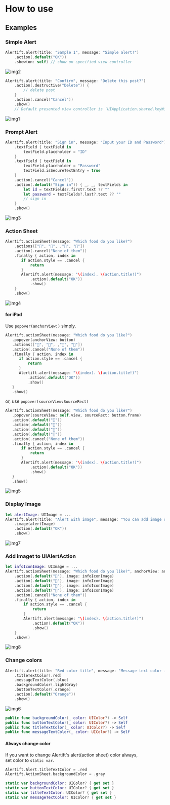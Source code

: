 # How to use
## Examples

### Simple Alert

```swift
Alertift.alert(title: "Sample 1", message: "Simple alert!")
    .action(.default("OK"))
    .show(on: self) // show on specified view controller
```

![img2](img2.png)


```swift
Alertift.alert(title: "Confirm", message: "Delete this post?")
    .action(.destructive("Delete")) {
        // delete post
    }
    .action(.cancel("Cancel"))
    .show()
    // Default presented view controller is `UIApplication.shared.keyWindow?.rootViewController`
```

![img1](img1.png)


### Prompt Alert

```swift
Alertift.alert(title: "Sign in", message: "Input your ID and Password")
    .textField { textField in
        textField.placeholder = "ID"
    }
    .textField { textField in
        textField.placeholder = "Password"
        textField.isSecureTextEntry = true
    }
    .action(.cancel("Cancel"))
    .action(.default("Sign in")) { _, _, textFields in
        let id = textFields?.first?.text ?? ""
        let password = textFields?.last?.text ?? ""
        // sign in
    }
    .show()
```

![img3](img3.png)

### Action Sheet

```swift
Alertift.actionSheet(message: "Which food do you like?")
    .actions(["🍣", "🍎", ,"🍖", "🍅"])
    .action(.cancel("None of them"))
    .finally { action, index in
       if action.style == .cancel {
           return
       }
       Alertift.alert(message: "\(index). \(action.title!)")
           .action(.default("OK"))
           .show()
    }
    .show()
```

![img4](img4.png)

#### for iPad
Use `popover(anchorView:)` simply.

```swift
Alertift.actionSheet(message: "Which food do you like?")
   .popover(anchorView: button)
   .actions(["🍣", "🍎", ,"🍖", "🍅"])
   .action(.cancel("None of them"))
   .finally { action, index in
      if action.style == .cancel {
          return
      }
      Alertift.alert(message: "\(index). \(action.title!)")
          .action(.default("OK"))
          .show()
   }
   .show()
```

or, use `popover(sourceView:SourceRect)`

```swift
Alertift.actionSheet(message: "Which food do you like?")
   .popover(sourceView: self.view, sourceRect: button.frame)
   .action(.default("🍣"))
   .action(.default("🍎"))
   .action(.default("🍖"))
   .action(.default("🍅"))
   .action(.cancel("None of them"))
   .finally { action, index in
       if action.style == .cancel {
           return
       }
       Alertift.alert(message: "\(index). \(action.title!)")
           .action(.default("OK"))
           .show()
   }
   .show()
```


![img5](img5.png)

### Display Image

```swift
let alertImage: UIImage = ...
Alertift.alert(title: "Alert with image", message: "You can add image simpley. call `alertift.image()`")
    .image(alertImage)
    .action(.default("OK"))
    .show()
```

![img7](img7.png)

### Add imaget to UIAlertAction

```swift
let infoIconImage: UIImage = ...
Alertift.actionSheet(message: "Which food do you like?", anchorView: anchorView)
    .action(.default("🍣"), image: infoIconImage)
    .action(.default("🍎"), image: infoIconImage)
    .action(.default("🍖"), image: infoIconImage)
    .action(.default("🍅"), image: infoIconImage)
    .action(.cancel("None of them"))
    .finally { action, index in
        if action.style == .cancel {
            return
        }
        Alertift.alert(message: "\(index). \(action.title!)")
            .action(.default("OK"))
            .show()
    }
    .show()
```

![img8](img8.png)

### Change colors

```swift
Alertift.alert(title: "Red color title", message: "Message text color is blue")
    .titleTextColor(.red)
    .messageTextColor(.blue)
    .backgroundColor(.lightGray)
    .buttonTextColor(.orange)
    .action(.default("Orange"))
    .show()
```

![img6](img6.png)

```swift
public func backgroundColor(_ color: UIColor?) -> Self
public func buttonTextColor(_ color: UIColor?) -> Self
public func titleTextColor(_ color: UIColor?) -> Self
public func messageTextColor(_ color: UIColor?) -> Self
```

#### Always change color

If you want to change Alertift's alert(action sheet) color always,  
set color to `static var`.

```swift
Alertift.Alert.titleTextColor = .red
Alertift.ActionSheet.backgroundColor = .gray
```

```swift
static var backgroundColor: UIColor? { get set }
static var buttonTextColor: UIColor? { get set }
static var titleTextColor: UIColor? { get set }
static var messageTextColor: UIColor? { get set }
```
